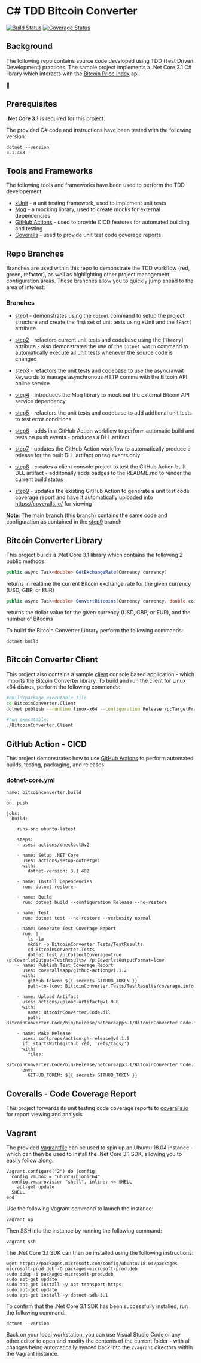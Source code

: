 # C# TDD Bitcoin Converter

[![Build Status](https://github.com/cloudacademy/csharp-tdd-bitcoinconverter/workflows/bitcoinconverter.build/badge.svg)](https://github.com/cloudacademy/csharp-tdd-bitcoinconverter/actions) [![Coverage Status](https://coveralls.io/repos/github/cloudacademy/csharp-tdd-bitcoinconverter/badge.svg?branch=main)](https://coveralls.io/github/cloudacademy/csharp-tdd-bitcoinconverter?branch=main)

## Background
The following repo contains source code developed using TDD (Test Driven Development) practices. The sample project implements a .Net Core 3.1 C# library which interacts with the [Bitcoin Price Index](https://www.coindesk.com/coindesk-api) api.

:metal:

## Prerequisites
**.Net Core 3.1** is required for this project. 

The provided C# code and instructions have been tested with the following version:

```
dotnet --version
3.1.403
```

## Tools and Frameworks
The following tools and frameworks have been used to perform the TDD developement:
* [xUnit](https://xunit.net/) - a unit testing framework, used to implement unit tests
* [Moq](https://github.com/Moq/moq4/wiki/Quickstart) - a mocking library, used to create mocks for external dependencies
* [GitHub Actions](https://github.com/features/actions) - used to provide CICD features for automated building and testing
* [Coveralls](https://coveralls.io/) - used to provide unit test code coverage reports

## Repo Branches
Branches are used within this repo to demonstrate the TDD workflow (red, green, refactor), as well as highlighting other project management configuration areas. These branches allow you to quickly jump ahead to the area of interest:

### Branches
* [step1](https://github.com/cloudacademy/csharp-tdd-bitcoinconverter/tree/step1) - demonstrates using the ```dotnet``` command to setup the project structure and create the first set of unit tests using xUnit and the ```[Fact]``` attribute

* [step2](https://github.com/cloudacademy/csharp-tdd-bitcoinconverter/tree/step2) - refactors current unit tests and codebase using the ```[Theory]``` attribute - also demonstrates the use of the ```dotnet watch``` command to automatically execute all unit tests whenever the source code is changed

* [step3](https://github.com/cloudacademy/csharp-tdd-bitcoinconverter/tree/step3) - refactors the unit tests and codebase to use the async/await keywords to manage asynchronous HTTP comms with the Bitcoin API online service

* [step4](https://github.com/cloudacademy/csharp-tdd-bitcoinconverter/tree/step4) - introduces the Moq library to mock out the external Bitcoin API service dependency

* [step5](https://github.com/cloudacademy/csharp-tdd-bitcoinconverter/tree/step5) - refactors the unit tests and codebase to add addtional unit tests to test error conditions

* [step6](https://github.com/cloudacademy/csharp-tdd-bitcoinconverter/tree/step6) - adds in a GitHub Action workflow to perform automatic build and tests on push events - produces a DLL artifact

* [step7](https://github.com/cloudacademy/csharp-tdd-bitcoinconverter/tree/step7) - updates the GitHub Action workflow to automatically produce a release for the built DLL artifact on tag events only

* [step8](https://github.com/cloudacademy/csharp-tdd-bitcoinconverter/tree/step8) - creates a client console project to test the GitHub Action built DLL artifact - additonally adds badges to the README.md to render the current build status

* [step9](https://github.com/cloudacademy/csharp-tdd-bitcoinconverter/tree/step9) - updates the existing GitHub Action to generate a unit test code coverage report and have it automatically uploaded into https://coveralls.io/ for viewing

**Note**: The [main](https://github.com/cloudacademy/csharp-tdd-bitcoinconverter/tree/main) branch (this branch) contains the same code and configuration as contained in the [step9](https://github.com/cloudacademy/csharp-tdd-bitcoinconverter/tree/step9) branch

## Bitcoin Converter Library
This project builds a .Net Core 3.1 library which contains the following 2 public methods:
```csharp
public async Task<double> GetExchangeRate(Currency currency)
```
returns in realtime the current Bitcoin exchange rate for the given currency (USD, GBP, or EUR)

```csharp
public async Task<double> ConvertBitcoins(Currency currency, double coins)
```
returns the dollar value for the given currency (USD, GBP, or EUR), and the number of Bitcoins

To build the Bitcoin Converter Library perform the following commands:

```
dotnet build
```

## Bitcoin Converter Client
This project also contains a sample [client](https://github.com/cloudacademy/csharp-tdd-bitcoinconverter/tree/main/BitcoinConverter.Client) console based application - which imports the Bitcoin Converter library. To build and run the client for Linux x64 distros, perform the following commands:

```bash
#build/package executable file
cd BitcoinConverter.Client
dotnet publish --runtime linux-x64 --configuration Release /p:TargetFramework=netcoreapp3.1 /p:PublishSingleFile=true /p:PublishTrimmed=true

#run executable:
./BitcoinConverter.Client
```

## GitHub Action - CICD
This project demonstrates how to use [GitHub Actions](https://github.com/cloudacademy/csharp-tdd-bitcoinconverter/blob/main/.github/workflows/dotnet-core.yml) to perform automated builds, testing, packaging, and releases.

### dotnet-core.yml
```
name: bitcoinconverter.build

on: push

jobs:
  build:

    runs-on: ubuntu-latest

    steps:
    - uses: actions/checkout@v2

    - name: Setup .NET Core
      uses: actions/setup-dotnet@v1
      with:
        dotnet-version: 3.1.402

    - name: Install Dependencies
      run: dotnet restore

    - name: Build
      run: dotnet build --configuration Release --no-restore

    - name: Test
      run: dotnet test --no-restore --verbosity normal

    - name: Generate Test Coverage Report
      run: |
        ls -la
        mkdir -p BitcoinConverter.Tests/TestResults
        cd BitcoinConverter.Tests
        dotnet test /p:CollectCoverage=true /p:CoverletOutput=TestResults/ /p:CoverletOutputFormat=lcov
    - name: Publish Test Coverage Report
      uses: coverallsapp/github-action@v1.1.2
      with:
        github-token: ${{ secrets.GITHUB_TOKEN }}
        path-to-lcov: BitcoinConverter.Tests/TestResults/coverage.info

    - name: Upload Artifact
      uses: actions/upload-artifact@v1.0.0
      with:
        name: BitcoinConverter.Code.dll
        path: BitcoinConverter.Code/bin/Release/netcoreapp3.1/BitcoinConverter.Code.dll

    - name: Make Release
      uses: softprops/action-gh-release@v0.1.5
      if: startsWith(github.ref, 'refs/tags/')
      with:
        files:
          BitcoinConverter.Code/bin/Release/netcoreapp3.1/BitcoinConverter.Code.dll
      env:
        GITHUB_TOKEN: ${{ secrets.GITHUB_TOKEN }}
```

## Coveralls - Code Coverage Report
This project forwards its unit testing code coverage reports to [coveralls.io](https://coveralls.io/github/cloudacademy/csharp-tdd-bitcoinconverter) for report viewing and analysis

## Vagrant
The provided [Vagrantfile](https://github.com/cloudacademy/csharp-tdd-bitcoinconverter/blob/main/Vagrantfile) can be used to spin up an Ubuntu 18.04 instance - which can then be used to install the .Net Core 3.1 SDK, allowing you to easily follow along:

```
Vagrant.configure("2") do |config|
  config.vm.box = "ubuntu/bionic64"
  config.vm.provision "shell", inline: <<-SHELL
    apt-get update
  SHELL
end
```

Use the following Vagrant command to launch the instance:

```
vagrant up
```

Then SSH into the instance by running the following command:

```
vagrant ssh
```

The .Net Core 3.1 SDK can then be installed using the following instructions:

```
wget https://packages.microsoft.com/config/ubuntu/18.04/packages-microsoft-prod.deb -O packages-microsoft-prod.deb
sudo dpkg -i packages-microsoft-prod.deb
sudo apt-get update
sudo apt-get install -y apt-transport-https
sudo apt-get update
sudo apt-get install -y dotnet-sdk-3.1
```

To confirm that the .Net Core 3.1 SDK has been successfully installed, run the following command:

```
dotnet --version
```

Back on your local workstation, you can use Visual Studio Code or any other editor to open and modify the contents of the current folder - with all changes being automatically synced back into the ```/vagrant``` directory within the Vagrant instance.


